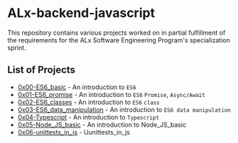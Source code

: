 # ALx-backend-javascript

This repository contains various projects worked on in partial fulfillment of the requirements for the ALx Software Engineering Program's specialization sprint.

## List of Projects
- [0x00-ES6_basic](./0x00-ES6_basic) - An introduction to `ES6`
- [0x01-ES6_promise](./0x01-ES6_promise) - An introduction to `ES6` `Promise`, `Async/Await`
- [0x02-ES6_classes](./0x02-ES6_classes) - An introduction to `ES6` `class`
- [0x03-ES6_data_manipulation](./0x03-ES6_data_manipulation) - An introduction to `ES6 data manipulation`
- [0x04-Typescript](./0x04-Typescript) - An introduction to `Typescript`
- [0x05-Node_JS_basic](./0x05-Node_JS_basic) - An introduction to Node_JS_basic
- [0x06-unittests_in_js](./0x06-unittests_in_js) - Uunittests_in_js
